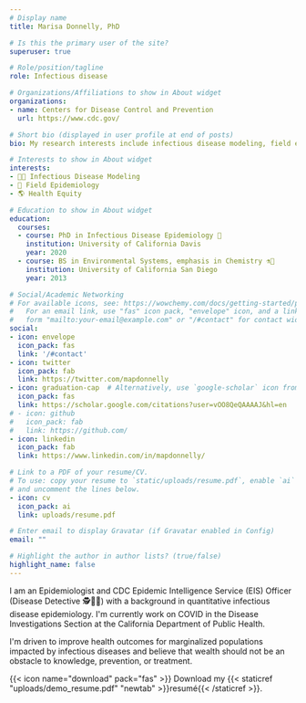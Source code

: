 ```yaml
---
# Display name
title: Marisa Donnelly, PhD

# Is this the primary user of the site?
superuser: true

# Role/position/tagline
role: Infectious disease 

# Organizations/Affiliations to show in About widget
organizations:
- name: Centers for Disease Control and Prevention
  url: https://www.cdc.gov/

# Short bio (displayed in user profile at end of posts)
bio: My research interests include infectious disease modeling, field epidemiology, health equity. 

# Interests to show in About widget
interests:
- 👩‍💻 Infectious Disease Modeling
- 🥾 Field Epidemiology
- 🌎 Health Equity

# Education to show in About widget
education:
  courses:
  - course: PhD in Infectious Disease Epidemiology 🦠
    institution: University of California Davis
    year: 2020
  - course: BS in Environmental Systems, emphasis in Chemistry ⚗️🧪
    institution: University of California San Diego
    year: 2013

# Social/Academic Networking
# For available icons, see: https://wowchemy.com/docs/getting-started/page-builder/#icons
#   For an email link, use "fas" icon pack, "envelope" icon, and a link in the
#   form "mailto:your-email@example.com" or "/#contact" for contact widget.
social:
- icon: envelope
  icon_pack: fas
  link: '/#contact'
- icon: twitter
  icon_pack: fab
  link: https://twitter.com/mapdonnelly
- icon: graduation-cap  # Alternatively, use `google-scholar` icon from `ai` icon pack
  icon_pack: fas
  link: https://scholar.google.com/citations?user=vOO8QeQAAAAJ&hl=en
# - icon: github
#   icon_pack: fab
#   link: https://github.com/
- icon: linkedin
  icon_pack: fab
  link: https://www.linkedin.com/in/mapdonnelly/

# Link to a PDF of your resume/CV.
# To use: copy your resume to `static/uploads/resume.pdf`, enable `ai` icons in `params.toml`, 
# and uncomment the lines below.
- icon: cv
  icon_pack: ai
  link: uploads/resume.pdf

# Enter email to display Gravatar (if Gravatar enabled in Config)
email: ""

# Highlight the author in author lists? (true/false)
highlight_name: false
---
```



I am an Epidemiologist and CDC Epidemic Intelligence Service (EIS) Officer (Disease Detective 🕵🔎️🦠) with a background in quantitative infectious disease epidemiology. I'm currently work on COVID in the Disease Investigations Section at the California Department of Public Health.

I'm driven to improve health outcomes for marginalized populations impacted by infectious diseases and believe that wealth should not be an obstacle to knowledge, prevention, or treatment.

{{< icon name="download" pack="fas" >}} Download my {{< staticref "uploads/demo_resume.pdf" "newtab" >}}resumé{{< /staticref >}}.
